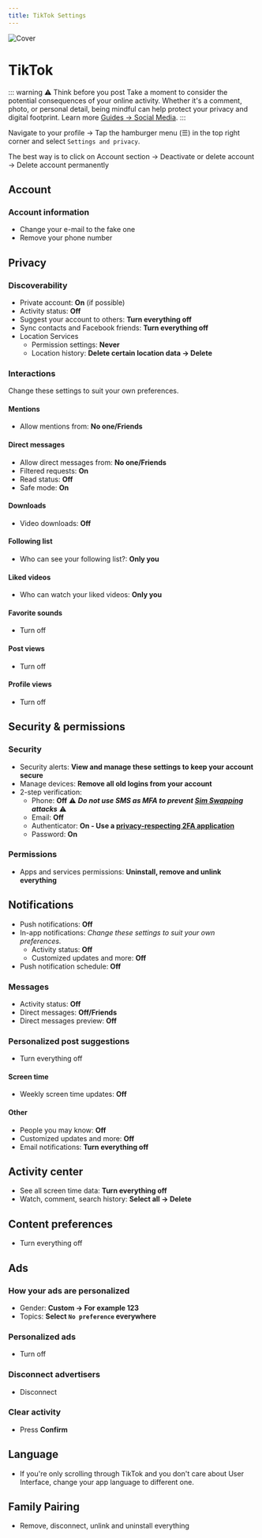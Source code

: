 ```yaml
---
title: TikTok Settings
---
```


![Cover](/assets/covers/tiktok.png)

# TikTok

::: warning ⚠️ Think before you post
Take a moment to consider the potential consequences of your online activity. Whether it's a comment, photo, or personal detail, being mindful can help protect your privacy and digital footprint. Learn more [Guides -> Social Media](/guides/social-media).
::: 

Navigate to your profile -> Tap the hamburger menu (☰) in the top right corner and select `Settings and privacy`.

The best way is to click on Account section -> Deactivate or delete account -> Delete account permanently

## Account

### Account information

- Change your e-mail to the fake one
- Remove your phone number

## Privacy

### Discoverability

- Private account: **On** (if possible)
- Activity status: **Off**
- Suggest your account to others: **Turn everything off**
- Sync contacts and Facebook friends: **Turn everything off**
- Location Services
    - Permission settings: **Never**
    - Location history: **Delete certain location data -> Delete**

### Interactions

Change these settings to suit your own preferences.

#### Mentions
- Allow mentions from: **No one/Friends**

#### Direct messages
- Allow direct messages from: **No one/Friends**
- Filtered requests: **On**
- Read status: **Off**
- Safe mode: **On**

#### Downloads
- Video downloads: **Off**

#### Following list
- Who can see your following list?: **Only you**

#### Liked videos
- Who can watch your liked videos: **Only you**

#### Favorite sounds
- Turn off

#### Post views
- Turn off

#### Profile views
- Turn off

## Security & permissions

### Security

- Security alerts: **View and manage these settings to keep your account secure**
- Manage devices: **Remove all old logins from your account**
- 2-step verification:
    - Phone: **Off** :warning: ***Do not use SMS as MFA to prevent [Sim Swapping](https://wikiless.tiekoetter.com/wiki/SIM_swap_scam?lang=en) attacks*** :warning:
    - Email: **Off**
    - Authenticator: **On - Use a [privacy-respecting 2FA application](/recommendations/software/multi-factor-authentication)**
    - Password: **On**

### Permissions

- Apps and services permissions: **Uninstall, remove and unlink everything**

## Notifications

- Push notifications: **Off**
- In-app notifications:
    *Change these settings to suit your own preferences.*
    - Activity status: **Off**
    - Customized updates and more: **Off**
- Push notification schedule: **Off**

### Messages
- Activity status: **Off**
- Direct messages: **Off/Friends**
- Direct messages preview: **Off**

### Personalized post suggestions
- Turn everything off

#### Screen time
- Weekly screen time updates: **Off**

#### Other
- People you may know: **Off**
- Customized updates and more: **Off**
- Email notifications: **Turn everything off**

## Activity center

- See all screen time data: **Turn everything off**
- Watch, comment, search history: **Select all -> Delete**

## Content preferences
- Turn everything off

## Ads

### How your ads are personalized
- Gender: **Custom -> For example 123**
- Topics: **Select `No preference` everywhere**

### Personalized ads
- Turn off

### Disconnect advertisers
- Disconnect

### Clear activity
- Press **Confirm**

## Language

- If you're only scrolling through TikTok and you don't care about User Interface, change your app language to different one.

## Family Pairing
- Remove, disconnect, unlink and uninstall everything